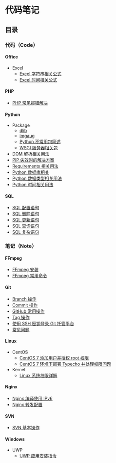 # 代码笔记


## 目录

### 代码（Code）

#### Office
- Excel
  - [Excel 字符串相关公式](Code/Office/Excel/Excel公式：字符串)
  - [Excel 时间相关公式](Code/Office/Excel/Excel公式：时间)

#### PHP
- [PHP 常见报错解决](Code/PHP/PHP常见报错解决)

#### Python
- Package
  - [dlib](Code/Python/Package/dlib)
  - [imgaug](Code/Python/Package/imgaug)
  - [Python 不常用包简述](Code/Python/Package/summary)
  - [WSGI 服务器相关包](Code/Python/Package/wsgi)
- [DOM 解析相关用法](Code/Python/DOM解析相关)
- [PIP 失效时的解决方案](Code/Python/pip失效解决)
- [Requirements 相关用法](Code/Python/requirements相关)
- [Python 数据库相关](Code/Python/数据库相关)
- [Python 数据类型相关用法](Code/Python/数据类型相关)
- [Python 时间相关用法](Code/Python/时间相关)

#### SQL
- [SQL 配置语句](Code/SQL/SQL配置语句)
- [SQL 删除语句](Code/SQL/SQL删除语句)
- [SQL 更新语句](Code/SQL/SQL更新语句)
- [SQL 查询语句](Code/SQL/SQL查询语句)
- [SQL 复杂语句](Code/SQL/SQL复杂语句)

### 笔记（Note）

#### FFmpeg
- [FFmpeg 安装](Note/FFmpeg/FFmpeg安装方法)
- [FFmpeg 常用命令](Note/FFmpeg/FFmpeg常用命令)

#### Git
- [Branch 操作](Note/Git/Branch操作)
- [Commit 操作](Note/Git/Commit操作)
- [GitHub 常用操作](Note/Git/GitHub常用操作)
- [Tag 操作](Note/Git/Tag操作)
- [使用 SSH 密钥登录 Git 托管平台](Note/Git/使用SSH密钥登录)
- [常见问题](Note/Git/常见问题)

#### Linux
- CentOS
  - [CentOS 7 添加用户并授权 root 权限](Note/Linux/CentOS/CentOS7添加用户并授权)
  - [CentOS 7 环境下部署 Typecho 并处理权限问题](Note/Linux/CentOS/CentOS7部署Typecho并限权)
- Kernel
  - [Linux 系统权限详解](Note/Linux/Kernel/Linux权限详解)

#### Nginx
- [Nginx 编译使用 IPv6](Note/Nginx/Nginx编译IPv6)
- [Nginx 转发配置](Note/Nginx/Nginx转发配置)

#### SVN
- [SVN 基本操作](Note/SVN/SVN基本操作)

#### Windows
- UWP
  - [UWP 应用安装指令](Note/Windows/UWP/应用安装指令)